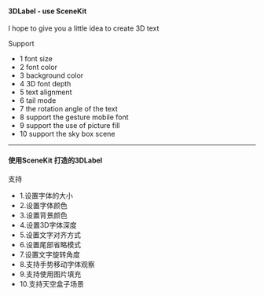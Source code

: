 #### 3DLabel - use SceneKit 
I hope to give you a little idea to create 3D text 

Support

* 1  font size
* 2  font color
* 3  background color
* 4  3D font depth
* 5  text alignment
* 6  tail mode
* 7  the rotation angle of the text
* 8  support the gesture mobile font
* 9  support the use of picture fill
* 10 support the sky box scene



---
#### 使用SceneKit 打造的3DLabel

支持

* 1.设置字体的大小
* 2.设置字体颜色
* 3.设置背景颜色
* 4.设置3D字体深度
* 5.设置文字对齐方式
* 6.设置尾部省略模式
* 7.设置文字旋转角度
* 8.支持手势移动字体观察
* 9.支持使用图片填充
* 10.支持天空盒子场景
